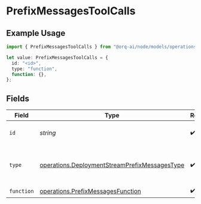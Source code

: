 # PrefixMessagesToolCalls

## Example Usage

```typescript
import { PrefixMessagesToolCalls } from "@orq-ai/node/models/operations";

let value: PrefixMessagesToolCalls = {
  id: "<id>",
  type: "function",
  function: {},
};
```

## Fields

| Field                                                                                                          | Type                                                                                                           | Required                                                                                                       | Description                                                                                                    |
| -------------------------------------------------------------------------------------------------------------- | -------------------------------------------------------------------------------------------------------------- | -------------------------------------------------------------------------------------------------------------- | -------------------------------------------------------------------------------------------------------------- |
| `id`                                                                                                           | *string*                                                                                                       | :heavy_check_mark:                                                                                             | The ID of the tool call.                                                                                       |
| `type`                                                                                                         | [operations.DeploymentStreamPrefixMessagesType](../../models/operations/deploymentstreamprefixmessagestype.md) | :heavy_check_mark:                                                                                             | The type of the tool. Currently, only `5` is supported.                                                        |
| `function`                                                                                                     | [operations.PrefixMessagesFunction](../../models/operations/prefixmessagesfunction.md)                         | :heavy_check_mark:                                                                                             | N/A                                                                                                            |